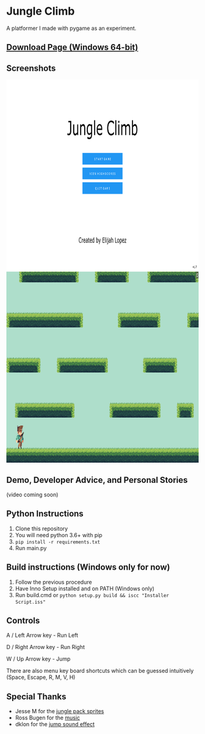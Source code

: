 # Jungle Climb
A platformer I made with pygame as an experiment.

## [Download Page (Windows 64-bit)](https://github.com/elibroftw/jungle-climb/releases)

## Screenshots

<p align="center">
    <img src="https://raw.githubusercontent.com/elibroftw/jungle-climb/master/Resources/jungle_climb_sc1.png" alt="Jungle Climb Screenshot 1" height="500px"/> 
    <img src="https://raw.githubusercontent.com/elibroftw/jungle-climb/master/Resources/jungle_climb_sc2.png" alt="Jungle Climb Screenshot 2" height="500px"/> 
</p>


## Demo, Developer Advice, and Personal Stories
(video coming soon)

## Python Instructions
1. Clone this repository
2. You will need python 3.6+ with pip
3. `pip install -r requirements.txt`
4. Run main.py

## Build instructions (Windows only for now)
1. Follow the previous procedure
2. Have Inno Setup installed and on PATH (Windows only)
3. Run build.cmd or `python setup.py build && iscc "Installer Script.iss"`

## Controls
A / Left Arrow key - Run Left

D / Right Arrow key - Run Right

W / Up Arrow key - Jump

There are also menu key board shortcuts which can be guessed intuitively (Space, Escape, R, M, V, H)

## Special Thanks
- Jesse M for the [jungle pack sprites](https://jesse-m.itch.io/jungle-pack)
- Ross Bugen for the [music](https://www.youtube.com/watch?v=ujsCRw-eA0o)
- dklon for the [jump sound effect](https://opengameart.org/content/platformer-jumping-sounds)
